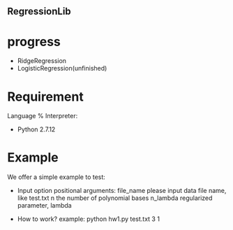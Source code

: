 RegressionLib
------

progress
============
 - RidgeRegression
 - LogisticRegression(unfinished)

Requirement
============
Language % Interpreter:
 - Python 2.7.12

Example
============
We offer a simple example to test:
- Input option
positional arguments:
  file_name   please input data file name, like test.txt
  n           the number of polynomial bases
  n_lambda    regularized parameter, lambda

- How to work?
example:
python hw1.py test.txt 3 1
